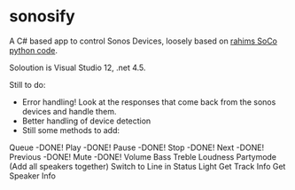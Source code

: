 sonosify
========

A C# based app to control Sonos Devices, loosely based on [rahims SoCo python code](https://github.com/rahims/SoCo).

Soloution is Visual Studio 12, .net 4.5.

Still to do:
* Error handling! Look at the responses that come back from the sonos devices and handle them.
* Better handling of device detection
* Still some methods to add:

Queue  -DONE!
Play  -DONE!
Pause  -DONE!
Stop  -DONE!
Next  -DONE!
Previous  -DONE!
Mute  -DONE!
Volume
Bass
Treble
Loudness
Partymode (Add all speakers together)
Switch to Line in
Status Light
Get Track Info
Get Speaker Info